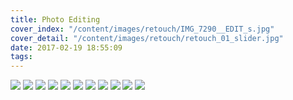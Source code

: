 ```yaml
---
title: Photo Editing
cover_index: "/content/images/retouch/IMG_7290__EDIT_s.jpg"
cover_detail: "/content/images/retouch/retouch_01_slider.jpg"
date: 2017-02-19 18:55:09
tags:
---
```


<img class="post" src="/content/images/retouch/editing_1.jpg">


<img class="post" src="/content/images/retouch/editing_2.jpg">


<img class="post" src="/content/images/retouch/editing_3.jpg">


<img class="post" src="/content/images/retouch/editing_4.jpg">


<img class="post" src="/content/images/retouch/editing_5.jpg">

<img class="post" src="/content/images/retouch/editing_6.jpg">


<img class="post" src="/content/images/retouch/editing_7.jpg">

<img class="post" src="/content/images/retouch/retouch_02.jpg">

<img class="post" src="/content/images/retouch/retouch_01.jpg">

<img class="post" src="/content/images/retouch/Boho_3.jpg">

<img class="post" src="/content/images/retouch/BankJob_8.jpg">